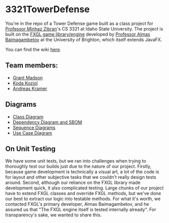 # 3321TowerDefense
You're in the repo of a Tower Defense game built as a class project for [Professor Minhaz Zibran](https://github.com/zibranm)'s CS 3321 at Idaho State University. The project is built on the [FXGL game library/engine](http://almasb.github.io/FXGL/) developed by [Professor Almas Baimagambetov](https://github.com/AlmasB) at the University of Brighton, which itself extends JavaFX.

You can find the wiki [here](https://github.com/AccusedOfBeingVintageGeeks/3321TowerDefense/wiki).

## Team members:
* [Grant Madson](https://github.com/madson812)
* [Koda Koziol](https://github.com/Dakoziol)
* [Andreas Kramer](https://github.com/kramandr)

## Diagrams
* [Class Diagram](https://github.com/AccusedOfBeingVintageGeeks/3321TowerDefense/wiki/Class-Diagram)
* [Dependency Diagram and SBOM](https://github.com/AccusedOfBeingVintageGeeks/3321TowerDefense/wiki/SBOM)
* [Sequence Diagrams](https://github.com/AccusedOfBeingVintageGeeks/3321TowerDefense/wiki/Sequence-Diagrams)
* [Use Case Diagram](https://github.com/AccusedOfBeingVintageGeeks/3321TowerDefense/wiki/Use-Case-Diagram)


## On Unit Testing
We have some unit tests, but we ran into challenges when trying to thoroughly test our builds just due to the nature of our project. Firstly, because game development is technically a visual art, a lot of the code is for layout and other subjective tasks that we couldn't really design tests around. Second, although our reliance on the FXGL library made development quick, it also complicated testing. Large chunks of our project have to extend FXGL classes and override FXGL methods, but we've done our best to extract our logic into testable methods. For what it's worth, we contacted FXGL's primary developer, Almas Baimagambetov, and he assured us that "The FXGL engine itself is tested internally already". For transparency's sake, we wanted to share this.


